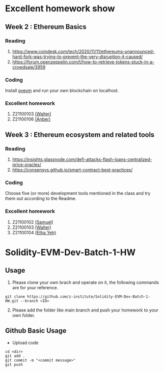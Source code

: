 # Excellent homework show
## Week 2 : Ethereum Basics
### Reading
1. https://www.coindesk.com/tech/2020/11/11/ethereums-unannounced-hard-fork-was-trying-to-prevent-the-very-disruption-it-caused/
2. https://forum.openzeppelin.com/t/how-to-retrieve-tokens-stuck-in-a-crowdsale/3959
### Coding
Install [pyevm](https://py-evm.readthedocs.io/en/latest/guides/quickstart.html) and run your own blockchain on localhost.
### Excellent homework
1. Z21100103 [(Walter)](https://github.com/z-institute/Solidity-EVM-Dev-Batch-1-HW/tree/Z21124003/W2/individual)
2. Z21100106 [(Anber)](https://github.com/z-institute/Solidity-EVM-Dev-Batch-1-HW/tree/Z21124006/W2/Individual)
## Week 3 : Ethereum ecosystem and related tools
### Reading
1. https://insights.glassnode.com/defi-attacks-flash-loans-centralized-price-oracles/
2. https://consensys.github.io/smart-contract-best-practices/
### Coding
Choose five (or more) development tools mentioned in the class and try them out according to the Readme.
### Excellent homework
1. Z21100102 [(Samuel)](https://github.com/z-institute/Solidity-EVM-Dev-Batch-1-HW/tree/Z21124002/W3/individual)
2. Z21100103 [(Walter)](https://github.com/z-institute/Solidity-EVM-Dev-Batch-1-HW/tree/Z21124003/W3/individual/reading_and_summary)
3. Z21100104 [(Etha Yeh)](https://github.com/z-institute/Solidity-EVM-Dev-Batch-1-HW/tree/Z21124004/W3/Individual)
# Solidity-EVM-Dev-Batch-1-HW
## Usage
1. Please clone your own brach and operate on it, the following commands are for your reference.
```
git clone https://github.com/z-institute/Solidity-EVM-Dev-Batch-1-HW.git --branch <ID>
```
2. Please add the folder like main branch and push your homework to your own folder.
## Github Basic Usage
* Upload code
```
cd <dir>
git add .
git commit -m "<commit message>"
git push
```
